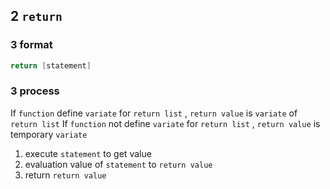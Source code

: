 ## 2 `return` 

### 3  format
```go
return [statement]
```

### 3  process
If `function` define `variate` for `return list` , `return value` is `variate` of `return list` 
If `function` not define `variate` for `return list` , `return value` is temporary `variate` 

1. execute `statement` to get value
2. evaluation value of `statement` to `return value` 
3. return `return value` 
